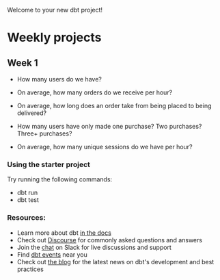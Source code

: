 Welcome to your new dbt project!

# Weekly projects


## Week 1

* How many users do we have?

* On average, how many orders do we receive per hour?

* On average, how long does an order take from being placed to being delivered?

* How many users have only made one purchase? Two purchases? Three+ purchases?

* On average, how many unique sessions do we have per hour?


### Using the starter project

Try running the following commands:
- dbt run
- dbt test


### Resources:
- Learn more about dbt [in the docs](https://docs.getdbt.com/docs/introduction)
- Check out [Discourse](https://discourse.getdbt.com/) for commonly asked questions and answers
- Join the [chat](https://community.getdbt.com/) on Slack for live discussions and support
- Find [dbt events](https://events.getdbt.com) near you
- Check out [the blog](https://blog.getdbt.com/) for the latest news on dbt's development and best practices
